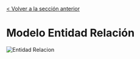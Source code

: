 [< Volver a la sección anterior](https://github.com/strujillo6/CECC)

# Modelo Entidad Relación

![Entidad Relacion](Bases_de_Datos_CECC.jpeg?raw=true)
